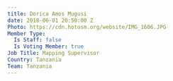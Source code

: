 ```yaml
---
title: Dorica Amos Mugusi
date: 2018-06-01 20:50:00 Z
Photo: https://cdn.hotosm.org/website/IMG_1606.JPG
Member Type:
  Is Staff: false
  Is Voting Member: true
Job Title: Mapping Supervisor
Country: Tanzania
Team: Tanzania
---
```


